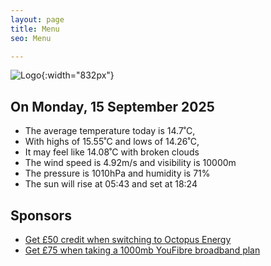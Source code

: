 ```yaml
---
layout: page
title: Menu
seo: Menu

---
```


![Logo](/images/logo.jpg){:width="832px"}

<!-- weather_marker starts -->
## On Monday, 15 September 2025

- The average temperature today is 14.7˚C,
- With highs of 15.55˚C and lows of 14.26˚C,
- It may feel like 14.08˚C with broken clouds
- The wind speed is 4.92m/s and visibility is 10000m
- The pressure is 1010hPa and humidity is 71%
- The sun will rise at 05:43 and set at 18:24

<!-- weather_marker ends -->

## Sponsors

- [Get £50 credit when switching to Octopus Energy](https://bit.ly/3oD1nnS)
- [Get £75 when taking a 1000mb YouFibre broadband plan](https://aklam.io/91zWhU?)
